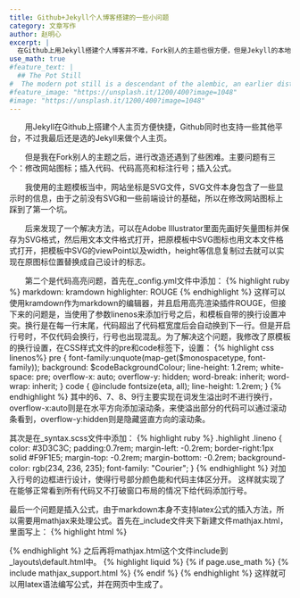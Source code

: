 ```yaml
---
title: Github+Jekyll个人博客搭建的一些小问题
category: 文章写作
author: 赵明心
excerpt: |
  在Github上用Jekyll搭建个人博客并不难，Fork别人的主题也很方便，但是Jekyll的本地部署和对别人设计好的主题进行个性化定制还是会有一些麻烦，这里就讲讲我在设置过程中遇到的一些小问题和解决方法。
use_math: true
#feature_text: |
  ## The Pot Still
#  The modern pot still is a descendant of the alembic, an earlier distillation device
#feature_image: "https://unsplash.it/1200/400?image=1048"
#image: "https://unsplash.it/1200/400?image=1048"
---
```


　　用Jekyll在Github上搭建个人主页方便快捷，Github同时也支持一些其他平台，不过我最后还是选的Jekyll来做个人主页。

　　但是我在Fork别人的主题之后，进行改造还遇到了些困难。主要问题有三个：修改网站图标；插入代码、代码高亮和标注行号；插入公式。

　　我使用的主题模板当中，网站坐标是SVG文件，SVG文件本身包含了一些显示时的信息，由于之前没有SVG和一些前端设计的基础，所以在修改网站图标上踩到了第一个坑。

　　后来发现了一个解决方法，可以在Adobe Illustrator里面先画好矢量图标并保存为SVG格式，然后用文本文件格式打开，把原模板中SVG图标也用文本文件格式打开，把模板中SVG的viewPoint以及width，height等信息复制过去就可以实现在原图标位置替换成自己设计的标志。

　　第二个是代码高亮问题，首先在_config.yml文件中添加：
{% highlight ruby %}
markdown: kramdown
highlighter: ROUGE
{% endhighlight %}
这样可以使用kramdown作为markdown的编辑器，并且启用高亮渲染插件ROUGE，但接下来的问题是，当使用了参数linenos来添加行号之后，和模板自带的换行设置冲突。换行是在每一行末尾，代码超出了代码框宽度后会自动换到下一行。但是开启行号时，不仅代码会换行，行号也出现混乱。为了解决这个问题，我修改了原模板的换行设置，在CSS样式文件的pre和code标签下，设置：
{% highlight css linenos%}
pre {
    font-family:unquote(map-get($monospacetype, font-family));
    background:  $codeBackgroundColour;
    line-height: 1.2rem;
    white-space: pre;
    overflow-x: auto;
    overflow-y: hidden;
    word-break: inherit;
    word-wrap: inherit;
  }
code {
    @include fontsize(eta, all);
    line-height: 1.2rem;
  }
{% endhighlight %}
其中的6、7、8、9行主要实现在词发生溢出时不进行换行，overflow-x:auto则是在水平方向添加滚动条，来使溢出部分的代码可以通过滚动条看到，overflow-y:hidden则是隐藏竖直方向的滚动条。

其次是在_syntax.scss文件中添加：
{% highlight ruby %}
.highlight .lineno { 
  color: #3D3C3C; 
  padding:0.7rem;
  margin-left: -0.2rem;
  border-right:1px solid #F9F1E5;
  margin-top: -0.2rem;
  margin-bottom: -0.2rem;
  background-color: rgb(234, 236, 235); 
  font-family: "Courier";
}
{% endhighlight %}
对加入行号的边框进行设计，使得行号部分颜色能和代码主体区分开。
这样就实现了在能够正常看到所有代码又不打破窗口布局的情况下给代码添加行号。

最后一个问题是插入公式，由于markdown本身不支持latex公式的插入方法，所以需要用mathjax来处理公式。首先在_include文件夹下新建文件mathjax.html，里面写上：
{% highlight html %}
<script type="text/x-mathjax-config">
    MathJax.Hub.Config({
      TeX: {
        equationNumbers: {
          autoNumber: "AMS"
        }
      },
      tex2jax: {
        inlineMath: [ ['$','$'] ],
        displayMath: [ ['$$','$$'] ],
        processEscapes: true,
      }
    });
  </script>
  <script type="text/javascript"
          src="http://cdn.mathjax.org/mathjax/latest/MathJax.js?config=TeX-AMS-MML_HTMLorMML">
  </script>
{% endhighlight %}
之后再将mathjax.html这个文件include到_layouts\default.html中。
{% highlight liquid %}
\{% if page.use_math %}
	{% include mathjax_support.html %}
\{% endif %}
{% endhighlight %} 
这样就可以用latex语法编写公式，并在网页中生成了。
